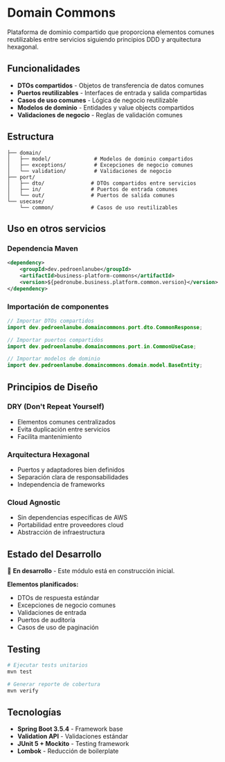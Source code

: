# Domain Commons

Plataforma de dominio compartido que proporciona elementos comunes reutilizables entre servicios siguiendo principios DDD y arquitectura hexagonal.

## Funcionalidades

- **DTOs compartidos** - Objetos de transferencia de datos comunes
- **Puertos reutilizables** - Interfaces de entrada y salida compartidas
- **Casos de uso comunes** - Lógica de negocio reutilizable
- **Modelos de dominio** - Entidades y value objects compartidos
- **Validaciones de negocio** - Reglas de validación comunes

## Estructura

```
├── domain/
│   ├── model/              # Modelos de dominio compartidos
│   ├── exceptions/         # Excepciones de negocio comunes
│   └── validation/         # Validaciones de negocio
├── port/
│   ├── dto/               # DTOs compartidos entre servicios
│   ├── in/                # Puertos de entrada comunes
│   └── out/               # Puertos de salida comunes
└── usecase/
    └── common/            # Casos de uso reutilizables
```

## Uso en otros servicios

### Dependencia Maven

```xml
<dependency>
    <groupId>dev.pedroenlanube</groupId>
    <artifactId>business-platform-commons</artifactId>
    <version>${pedronube.business.platform.common.version}</version>
</dependency>
```

### Importación de componentes

```java
// Importar DTOs compartidos
import dev.pedroenlanube.domaincommons.port.dto.CommonResponse;

// Importar puertos compartidos
import dev.pedroenlanube.domaincommons.port.in.CommonUseCase;

// Importar modelos de dominio
import dev.pedroenlanube.domaincommons.domain.model.BaseEntity;
```

## Principios de Diseño

### DRY (Don't Repeat Yourself)
- Elementos comunes centralizados
- Evita duplicación entre servicios
- Facilita mantenimiento

### Arquitectura Hexagonal
- Puertos y adaptadores bien definidos
- Separación clara de responsabilidades
- Independencia de frameworks

### Cloud Agnostic
- Sin dependencias específicas de AWS
- Portabilidad entre proveedores cloud
- Abstracción de infraestructura

## Estado del Desarrollo

🚧 **En desarrollo** - Este módulo está en construcción inicial.

**Elementos planificados:**
- DTOs de respuesta estándar
- Excepciones de negocio comunes
- Validaciones de entrada
- Puertos de auditoría
- Casos de uso de paginación

## Testing

```bash
# Ejecutar tests unitarios
mvn test

# Generar reporte de cobertura
mvn verify
```

## Tecnologías

- **Spring Boot 3.5.4** - Framework base
- **Validation API** - Validaciones estándar
- **JUnit 5 + Mockito** - Testing framework
- **Lombok** - Reducción de boilerplate